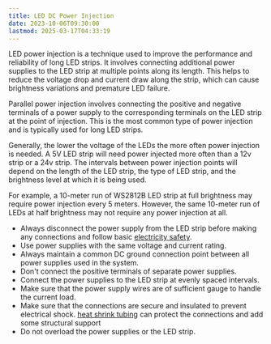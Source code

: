 ```yaml
---
title: LED DC Power Injection
date: 2023-10-06T09:30:00
lastmod: 2025-03-17T04:33:19
---
```


LED power injection is a technique used to improve the performance and reliability of long LED strips. It involves connecting additional power supplies to the LED strip at multiple points along its length. This helps to reduce the voltage drop and current draw along the strip, which can cause brightness variations and premature LED failure.

Parallel power injection involves connecting the positive and negative terminals of a power supply to the corresponding terminals on the LED strip at the point of injection. This is the most common type of power injection and is typically used for long LED strips.

Generally, the lower the voltage of the LEDs the more often power injection is needed. A 5V LED strip will need power injected more often than a 12v strip or a 24v strip. The intervals between power injection points will depend on the length of the LED strip, the type of LED strip, and the brightness level at which it is being used.

For example, a 10-meter run of WS2812B LED strip at full brightness may require power injection every 5 meters. However, the same 10-meter run of LEDs at half brightness may not require any power injection at all.

- Always disconnect the power supply from the LED strip before making any connections and follow basic [electricity safety](./electricity-safety.md).
- Use power supplies with the same voltage and current rating.
- Always maintain a common DC ground connection point between all power supplies used in the system.
- Don't connect the positive terminals of separate power supplies.
- Connect the power supplies to the LED strip at evenly spaced intervals.
- Make sure that the power supply wires are of sufficient gauge to handle the current load.
- Make sure that the connections are secure and insulated to prevent electrical shock. [heat shrink tubing](./heat-shrink-tubing.md) can protect the connections and add some structural support
- Do not overload the power supplies or the LED strip.
